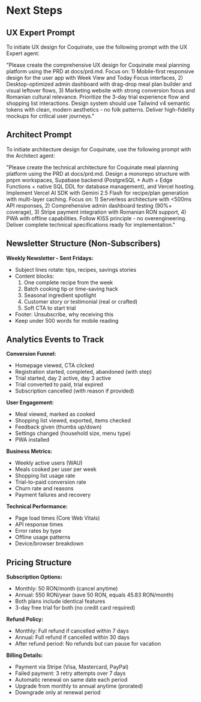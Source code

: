 # Next Steps

## UX Expert Prompt

To initiate UX design for Coquinate, use the following prompt with the UX Expert agent:

"Please create the comprehensive UX design for Coquinate meal planning platform using the PRD at docs/prd.md. Focus on: 1) Mobile-first responsive design for the user app with Week View and Today Focus interfaces, 2) Desktop-optimized admin dashboard with drag-drop meal plan builder and visual leftover flows, 3) Marketing website with strong conversion focus and Romanian cultural relevance. Prioritize the 3-day trial experience flow and shopping list interactions. Design system should use Tailwind v4 semantic tokens with clean, modern aesthetics - no folk patterns. Deliver high-fidelity mockups for critical user journeys."

## Architect Prompt

To initiate architecture design for Coquinate, use the following prompt with the Architect agent:

"Please create the technical architecture for Coquinate meal planning platform using the PRD at docs/prd.md. Design a monorepo structure with pnpm workspaces, Supabase backend (PostgreSQL + Auth + Edge Functions + native SQL DDL for database management), and Vercel hosting. Implement Vercel AI SDK with Gemini 2.5 Flash for recipe/plan generation with multi-layer caching. Focus on: 1) Serverless architecture with <500ms API responses, 2) Comprehensive admin dashboard testing (90%+ coverage), 3) Stripe payment integration with Romanian RON support, 4) PWA with offline capabilities. Follow KISS principle - no overengineering. Deliver complete technical specifications ready for implementation."

## Newsletter Structure (Non-Subscribers)

**Weekly Newsletter - Sent Fridays:**

- Subject lines rotate: tips, recipes, savings stories
- Content blocks:
  1. One complete recipe from the week
  2. Batch cooking tip or time-saving hack
  3. Seasonal ingredient spotlight
  4. Customer story or testimonial (real or crafted)
  5. Soft CTA to start trial
- Footer: Unsubscribe, why receiving this
- Keep under 500 words for mobile reading

## Analytics Events to Track

**Conversion Funnel:**

- Homepage viewed, CTA clicked
- Registration started, completed, abandoned (with step)
- Trial started, day 2 active, day 3 active
- Trial converted to paid, trial expired
- Subscription cancelled (with reason if provided)

**User Engagement:**

- Meal viewed, marked as cooked
- Shopping list viewed, exported, items checked
- Feedback given (thumbs up/down)
- Settings changed (household size, menu type)
- PWA installed

**Business Metrics:**

- Weekly active users (WAU)
- Meals cooked per user per week
- Shopping list usage rate
- Trial-to-paid conversion rate
- Churn rate and reasons
- Payment failures and recovery

**Technical Performance:**

- Page load times (Core Web Vitals)
- API response times
- Error rates by type
- Offline usage patterns
- Device/browser breakdown

## Pricing Structure

**Subscription Options:**

- Monthly: 50 RON/month (cancel anytime)
- Annual: 550 RON/year (save 50 RON, equals 45.83 RON/month)
- Both plans include identical features
- 3-day free trial for both (no credit card required)

**Refund Policy:**

- Monthly: Full refund if cancelled within 7 days
- Annual: Full refund if cancelled within 30 days
- After refund period: No refunds but can pause for vacation

**Billing Details:**

- Payment via Stripe (Visa, Mastercard, PayPal)
- Failed payment: 3 retry attempts over 7 days
- Automatic renewal on same date each period
- Upgrade from monthly to annual anytime (prorated)
- Downgrade only at renewal period
